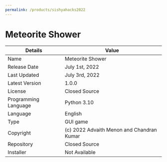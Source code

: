 ```yaml
---
permalink: /products/sishyahacks2022
---
```


# Meteorite Shower

Details | Value
--|--
Name | Meteorite Shower
Release Date | July 1st, 2022
Last Updated | July 3rd, 2022
Latest Version | 1.0.0
License | Closed Source
Programming Language | Python 3.10
Language | English
Type | GUI game
Copyright | (c) 2022 Advaith Menon and Chandran Kumar
Repository | Closed Source
Installer | Not Available
